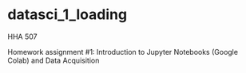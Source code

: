 # datasci_1_loading
HHA 507

Homework assignment #1: Introduction to Jupyter Notebooks (Google Colab) and Data Acquisition
